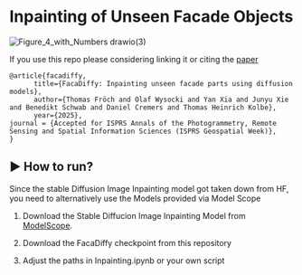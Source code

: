 # Inpainting of Unseen Facade Objects

![Figure_4_with_Numbers drawio(3)](https://github.com/user-attachments/assets/f80e34dd-3191-4f6a-ac70-ae9a266f819d)


If you use this repo please considering linking it or citing the [paper](https://arxiv.org/abs/2502.14940)
```plain
@article{facadiffy,
      title={FacaDiffy: Inpainting unseen facade parts using diffusion models}, 
      author={Thomas Fröch and Olaf Wysocki and Yan Xia and Junyu Xie and Benedikt Schwab and Daniel Cremers and Thomas Heinrich Kolbe},
      year={2025},
journal = {Accepted for ISPRS Annals of the Photogrammetry, Remote Sensing and Spatial Information Sciences (ISPRS Geospatial Week)},
}
```

## :arrow_forward: How to run?
Since the stable Diffusion Image Inpainting model got taken down from HF, you need to alternatively use the Models provided via Model Scope

1. Download the Stable Diffucion Image Inpainting Model from [ModelScope](https://modelscope.cn/models/AI-ModelScope/stable-diffusion-inpainting/files). 
  

2. Download the FacaDiffy checkpoint from this repository

3. Adjust the paths in Inpainting.ipynb or your own script


